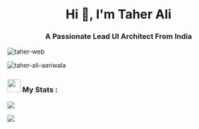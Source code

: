 <h1 align="center">Hi 👋, I'm Taher Ali</h1>
<h3 align="center">A Passionate Lead UI Architect From India</h3>

<p align="left"> <img src="https://komarev.com/ghpvc/?username=taher-web&label=Profile%20views&color=0e75b6&style=flat" alt="taher-web" /> </p>

<span><img align="center" src="https://github-readme-stats.vercel.app/api?username=taher-ali-aariwala&show_icons=true&theme=buefy" alt="taher-ali-aariwala" />
</span>
<span><h3><img src="https://camo.githubusercontent.com/63371d36886ee658f5a97401f393e1ab1684b2fd3de674b8f5efc7d410b2a3d0/68747470733a2f2f6d656469612e67697068792e636f6d2f6d656469612f57556c706c634d704f43456d5447427442572f67697068792e676966" style="width: 30px;"> My Stats :</h3>
<img src="https://streak-stats.demolab.com?user=taher-ali-aariwala&theme=green_nur&background=FFFFFF&border=8E72DC&sideNums=8E72DC&ring=FF456B&currStreakNum=8E72DC&currStreakLabel=8E72DC&dates=000000&stroke=FF456B&sideLabels=8E72DC&fire=FF456B"></span>
<div><img src="https://github-readme-stats.vercel.app/api/top-langs/?username=taher-ali-aariwala&layout=compact"></div>
